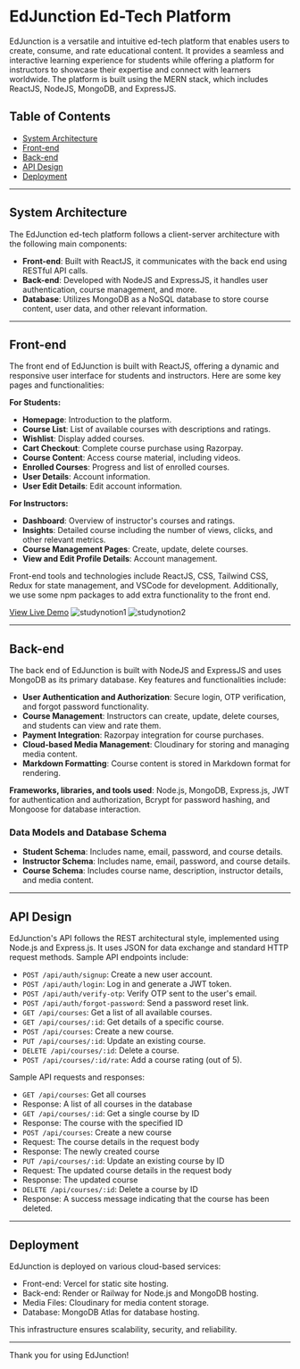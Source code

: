 # EdJunction Ed-Tech Platform

EdJunction is a versatile and intuitive ed-tech platform that enables users to create, consume, and rate educational content. It provides a seamless and interactive learning experience for students while offering a platform for instructors to showcase their expertise and connect with learners worldwide. The platform is built using the MERN stack, which includes ReactJS, NodeJS, MongoDB, and ExpressJS.

## Table of Contents

- [System Architecture](#system-architecture)
- [Front-end](#front-end)
- [Back-end](#back-end)
- [API Design](#api-design)
- [Deployment](#deployment)

---

## System Architecture

The EdJunction ed-tech platform follows a client-server architecture with the following main components:

- **Front-end**: Built with ReactJS, it communicates with the back end using RESTful API calls.
- **Back-end**: Developed with NodeJS and ExpressJS, it handles user authentication, course management, and more.
- **Database**: Utilizes MongoDB as a NoSQL database to store course content, user data, and other relevant information.


---

## Front-end

The front end of EdJunction is built with ReactJS, offering a dynamic and responsive user interface for students and instructors. Here are some key pages and functionalities:

**For Students:**

- **Homepage**: Introduction to the platform.
- **Course List**: List of available courses with descriptions and ratings.
- **Wishlist**: Display added courses.
- **Cart Checkout**: Complete course purchase using Razorpay.
- **Course Content**: Access course material, including videos.
- **Enrolled Courses**: Progress and list of enrolled courses.
- **User Details**: Account information.
- **User Edit Details**: Edit account information.

**For Instructors:**

- **Dashboard**: Overview of instructor's courses and ratings.
- **Insights**: Detailed course including the number of views, clicks, and other relevant metrics.
- **Course Management Pages**: Create, update, delete courses.
- **View and Edit Profile Details**: Account management.

Front-end tools and technologies include ReactJS, CSS, Tailwind CSS, Redux for state management, and VSCode for development.
Additionally, we use some npm packages to add extra functionality to the front end.

[View Live Demo](https://study-notion-mega-project-frontend.vercel.app/)
![studynotion1](https://github.com/yashsarode45/StudyNotion-Mega-Project/assets/65209607/ad992ea3-e257-404a-9d40-83183f7edfd3)
![studynotion2](https://github.com/yashsarode45/StudyNotion-Mega-Project/assets/65209607/87089177-e065-4b8a-8515-3af8e3aed4db)


---

## Back-end

The back end of EdJunction is built with NodeJS and ExpressJS and uses MongoDB as its primary database. Key features and functionalities include:

- **User Authentication and Authorization**: Secure login, OTP verification, and forgot password functionality.
- **Course Management**: Instructors can create, update, delete courses, and students can view and rate them.
- **Payment Integration**: Razorpay integration for course purchases.
- **Cloud-based Media Management**: Cloudinary for storing and managing media content.
- **Markdown Formatting**: Course content is stored in Markdown format for rendering.

**Frameworks, libraries, and tools used**: Node.js, MongoDB, Express.js, JWT for authentication and authorization, Bcrypt for password hashing, and Mongoose for database interaction.

### Data Models and Database Schema

- **Student Schema**: Includes name, email, password, and course details.
- **Instructor Schema**: Includes name, email, password, and course details.
- **Course Schema**: Includes course name, description, instructor details, and media content.

---

## API Design

EdJunction's API follows the REST architectural style, implemented using Node.js and Express.js. It uses JSON for data exchange and standard HTTP request methods. Sample API endpoints include:

- `POST /api/auth/signup`: Create a new user account.
- `POST /api/auth/login`: Log in and generate a JWT token.
- `POST /api/auth/verify-otp`: Verify OTP sent to the user's email.
- `POST /api/auth/forgot-password`: Send a password reset link.
- `GET /api/courses`: Get a list of all available courses.
- `GET /api/courses/:id`: Get details of a specific course.
- `POST /api/courses`: Create a new course.
- `PUT /api/courses/:id`: Update an existing course.
- `DELETE /api/courses/:id`: Delete a course.
- `POST /api/courses/:id/rate`: Add a course rating (out of 5).

Sample API requests and responses:
- `GET /api/courses`: Get all courses
- Response: A list of all courses in the database
- `GET /api/courses/:id`: Get a single course by ID
- Response: The course with the specified ID
- `POST /api/courses`: Create a new course
- Request: The course details in the request body
- Response: The newly created course
- `PUT /api/courses/:id`: Update an existing course by ID
- Request: The updated course details in the request body
- Response: The updated course
- `DELETE /api/courses/:id`: Delete a course by ID
- Response: A success message indicating that the course has been deleted.

---

## Deployment

EdJunction is deployed on various cloud-based services:

- Front-end: Vercel for static site hosting.
- Back-end: Render or Railway for Node.js and MongoDB hosting.
- Media Files: Cloudinary for media content storage.
- Database: MongoDB Atlas for database hosting.

This infrastructure ensures scalability, security, and reliability.

---

Thank you for using EdJunction!


